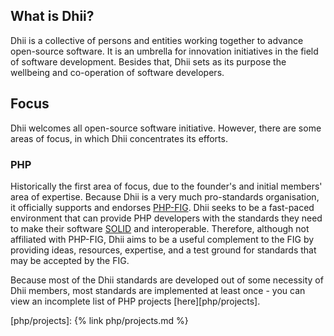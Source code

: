 ## What is Dhii?
Dhii is a collective of persons and entities working together to advance open-source software. It is an umbrella for innovation initiatives in the field of software development. Besides that, Dhii sets as its purpose the wellbeing and co-operation of software developers.

## Focus
Dhii welcomes all open-source software initiative. However, there are some areas of focus, in which Dhii concentrates its efforts.

### PHP
Historically the first area of focus, due to the founder's and initial members' area of expertise. Because Dhii is a very much pro-standards organisation, it officially supports and endorses [PHP-FIG][]. Dhii seeks to be a fast-paced environment that can provide PHP developers with the standards they need to make their software [SOLID][] and interoperable. Therefore, although not affiliated with PHP-FIG, Dhii aims to be a useful complement to the FIG by providing ideas, resources, expertise, and a test ground for standards that may be accepted by the FIG.

Because most of the Dhii standards are developed out of some necessity of Dhii members, most standards are implemented at least once - you can view an incomplete list of PHP projects [here][php/projects].


[PHP-FIG]:                            https://www.php-fig.org/
[SOLID]:                              https://en.wikipedia.org/wiki/SOLID_(object-oriented_design)

[php/projects]:                      {% link php/projects.md %}
